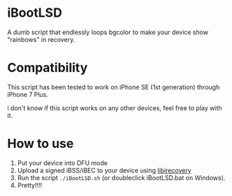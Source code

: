 # iBootLSD
A dumb script that endlessly loops bgcolor to make your device show "rainbows" in recovery.

# Compatibility
This script has been tested to work on iPhone SE (1st generation) through iPhone 7 Plus.

i don't know if this script works on any other devices, feel free to play with it.

# How to use
1. Put your device into DFU mode
2. Upload a signed iBSS/iBEC to your device using [libirecovery](https://github.com/libimobiledevice/libirecovery)
3. Run the script `./iBootLSD.sh` (or doubleclick iBootLSD.bat on Windows).
4. Pretty!!!!
